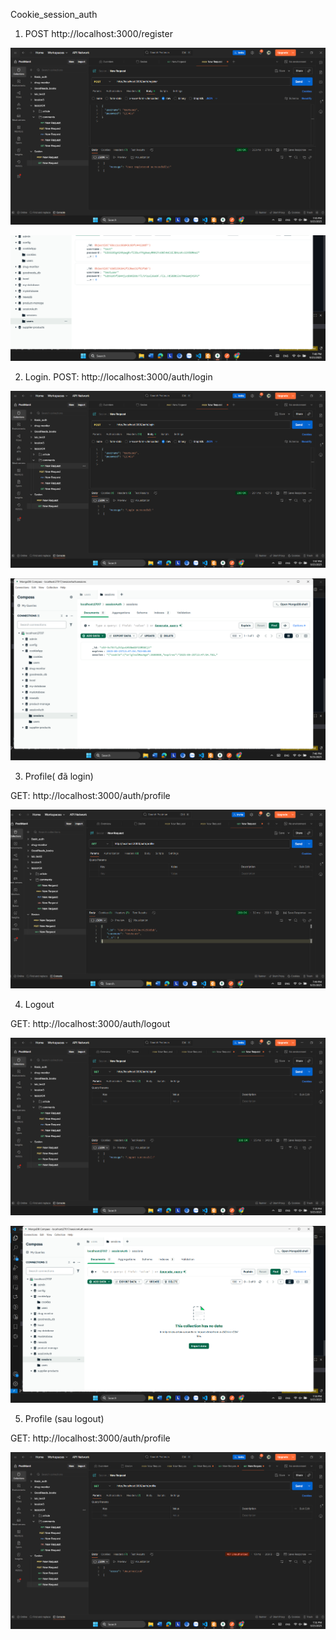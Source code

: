 Cookie_session_auth

1. POST http://localhost:3000/register

![1758804337962](public/image/README/1758804337962.png)

![1758804426101](public/image/README/1758804426101.png)

2. Login.
   POST: http://localhost:3000/auth/login

![1758804485430](public/image/README/1758804485430.png)

![1758804504197](public/image/README/1758804504197.png)

3. Profile( đã login)

GET: http://localhost:3000/auth/profile

![1758804575810](public/image/README/1758804575810.png)

4. Logout

GET: http://localhost:3000/auth/logout

![1758804645606](public/image/README/1758804645606.png)

![1758804661306](public/image/README/1758804661306.png)

5. Profile (sau logout)

GET: http://localhost:3000/auth/profile

![1758804717772](public/image/README/1758804717772.png)

